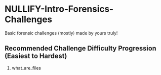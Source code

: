 # NULLIFY-Intro-Forensics-Challenges
Basic forensic challenges (mostly) made by yours truly!

## Recommended Challenge Difficulty Progression (Easiest to Hardest)
1. what_are_files
